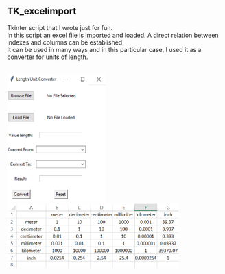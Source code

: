 ## TK_excelimport
Tkinter script that I wrote just for fun.  
In this script an excel file is imported and loaded. A direct relation between indexes and columns can be established.  
It can be used in many ways and in this particular case, I used it as a converter for units of length.  
<br/>

<img src="https://raw.githubusercontent.com/josegduarte/TK_excelimport/main/layout.PNG" width="230" height="300">
<img src="https://raw.githubusercontent.com/josegduarte/TK_excelimport/main/excel_template.PNG" width="400" height="150">






